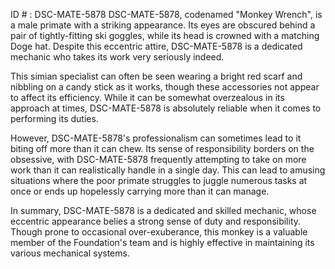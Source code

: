 ID # : DSC-MATE-5878
DSC-MATE-5878, codenamed "Monkey Wrench", is a male primate with a striking appearance. Its eyes are obscured behind a pair of tightly-fitting ski goggles, while its head is crowned with a matching Doge hat. Despite this eccentric attire, DSC-MATE-5878 is a dedicated mechanic who takes its work very seriously indeed.

This simian specialist can often be seen wearing a bright red scarf and nibbling on a candy stick as it works, though these accessories not appear to affect its efficiency. While it can be somewhat overzealous in its approach at times, DSC-MATE-5878 is absolutely reliable when it comes to performing its duties.

However, DSC-MATE-5878's professionalism can sometimes lead to it biting off more than it can chew. Its sense of responsibility borders on the obsessive, with DSC-MATE-5878 frequently attempting to take on more work than it can realistically handle in a single day. This can lead to amusing situations where the poor primate struggles to juggle numerous tasks at once or ends up hopelessly carrying more than it can manage.

In summary, DSC-MATE-5878 is a dedicated and skilled mechanic, whose eccentric appearance belies a strong sense of duty and responsibility. Though prone to occasional over-exuberance, this monkey is a valuable member of the Foundation's team and is highly effective in maintaining its various mechanical systems.